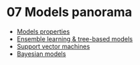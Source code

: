 # 07 Models panorama

- [Models properties](1-models-properties.md)
- [Ensemble learning & tree-based models](2-ensemble-learning-and-tree-based-models.md)
- [Support vector machines](3-support-vector-machines.md)
- [Bayesian models](4-bayesian-models.md)
